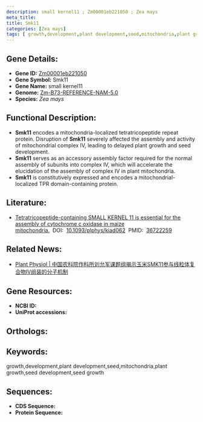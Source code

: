 ```yaml
---
description: small kernel11 ; Zm00001eb221050 ; Zea mays
meta_title:
title: Smk11
categories: [Zea mays]
tags: [ growth,development,plant development,seed,mitochondria,plant growth,seed development,seed growth ]
---
```


## Gene Details:
- **Gene ID:**	[Zm00001eb221050]()
- **Gene Symbol:** Smk11
- **Gene Name:** small kernel11
- **Genome:** [Zm-B73-REFERENCE-NAM-5.0]()
- **Species:** *Zea mays*

## Functional Description:
   - **Smk11** encodes a mitochondria-localized tetratricopeptide repeat protein. Disruption of **Smk11** severely affected the assembly and activity of mitochondrial complex IV, leading to delayed plant growth and seed development.
   - **Smk11** serves as an accessory assembly factor required for the normal assembly of subunits into complex IV, which will accelerate the elucidation of the assembly of complex IV in plant mitochondria.
   - **Smk11** is constitutively expressed and encodes a mitochondrial-localized TPR domain-containing protein.

## Literature:
   - [Tetratricopeptide-containing SMALL KERNEL 11 is essential for the assembly of cytochrome c oxidase in maize mitochondria.]( https://academic.oup.com/plphys/article/192/1/170/7019383?login=true)&nbsp;&nbsp;DOI:&nbsp;&nbsp;[10.1093/plphys/kiad062](https://academic.oup.com/plphys/article/192/1/170/7019383?login=true)&nbsp;&nbsp;PMID:&nbsp;&nbsp;[36722259](https://pubmed.ncbi.nlm.nih.gov/36722259/)

## Related News:
   - [Plant Physiol | 中国农科院作科所刘允军课题组揭示玉米SMK11参与线粒体复合物IV组装的分子机制](https://mp.weixin.qq.com/s?__biz=MzU3ODY3MDM0NA==&mid=2247525490&idx=2&sn=54bbceae714c50dbb24c8150b17e97ce&chksm=fd73fe15ca047703665093fde8f624b9b9f152f3c87ae34e58a18a0595b5923d5ee0e2746042&scene=27#wechat_redirect)

## Gene Resources:
- **NCBI ID:** [](https://www.ncbi.nlm.nih.gov/gene/?term=)
- **UniProt accessions:** [](https://www.uniprot.org/uniprotkb//entry)

## Orthologs:

## Keywords:
growth,development,plant development,seed,mitochondria,plant growth,seed development,seed growth

## Sequences:
- **CDS Sequence:**
- **Protein Sequence:**
